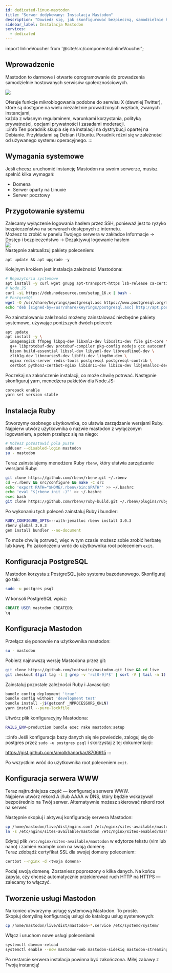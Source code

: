```yaml
---
id: dedicated-linux-mastodon
title: "Serwer dedykowany: Instalacja Mastodon"
description: "Dowiedz się, jak skonfigurować bezpieczną, samodzielnie hostowaną sieć społecznościową Mastodon na serwerach opartych na Debianie, aby prowadzić niezależne mikroblogowanie → Sprawdź teraz"
sidebar_label: Instalacja Mastodon
services:
  - dedicated
---
```


import InlineVoucher from '@site/src/components/InlineVoucher';

## Wprowadzenie

Mastodon to darmowe i otwarte oprogramowanie do prowadzenia samodzielnie hostowanych serwisów społecznościowych.

![](https://screensaver01.zap-hosting.com/index.php/s/oNCpfBwLNB5f79P/preview)

Oferuje funkcje mikroblogowania podobne do serwisu X (dawniej Twitter), które są dostępne na wielu niezależnie prowadzonych węzłach, zwanych instancjami,  
każda z własnym regulaminem, warunkami korzystania, polityką prywatności, opcjami prywatności i zasadami moderacji.  
:::info
Ten poradnik skupia się na instalacji na dystrybucji opartej na Debianie. Przykładami są Debian i Ubuntu. Poradnik różni się w zależności od używanego systemu operacyjnego.
:::

<InlineVoucher />

## Wymagania systemowe
Jeśli chcesz uruchomić instancję Mastodon na swoim serwerze, musisz spełnić kilka wymagań:
- Domena
- Serwer oparty na Linuxie
- Serwer pocztowy

## Przygotowanie systemu
Zalecamy wyłączenie logowania hasłem przez SSH, ponieważ jest to ryzyko bezpieczeństwa na serwerach dostępnych z internetu.  
Możesz to zrobić w panelu Twojego serwera w zakładce Informacje -> Dostęp i bezpieczeństwo -> Dezaktywuj logowanie hasłem  
![](https://screensaver01.zap-hosting.com/index.php/s/k6bBoxt7HJ4jqnL/preview)  
Następnie zaktualizuj pakiety poleceniem:
```
apt update && apt upgrade -y
```

Kolejnym krokiem jest instalacja zależności Mastodona:
```bash
# Repozytoria systemowe
apt install -y curl wget gnupg apt-transport-https lsb-release ca-certificates
# Node.JS
curl -sL https://deb.nodesource.com/setup_16.x | bash -
# PostgreSQL
wget -O /usr/share/keyrings/postgresql.asc https://www.postgresql.org/media/keys/ACCC4CF8.asc
echo "deb [signed-by=/usr/share/keyrings/postgresql.asc] http://apt.postgresql.org/pub/repos/apt $(lsb_release -cs)-pgdg main" > /etc/apt/sources.list.d/postgresql.list
```

Po zainstalowaniu zależności możemy zainstalować niezbędne pakiety systemowe, używając poniższych dwóch poleceń:
```bash
apt update
apt install -y \
  imagemagick ffmpeg libpq-dev libxml2-dev libxslt1-dev file git-core \
  g++ libprotobuf-dev protobuf-compiler pkg-config nodejs gcc autoconf \
  bison build-essential libssl-dev libyaml-dev libreadline6-dev \
  zlib1g-dev libncurses5-dev libffi-dev libgdbm-dev \
  nginx redis-server redis-tools postgresql postgresql-contrib \
  certbot python3-certbot-nginx libidn11-dev libicu-dev libjemalloc-dev
```
Poczekaj na zakończenie instalacji, co może chwilę potrwać. Następnie skonfiguruj yarn, menedżera pakietów dla Node.JS:
```bash
corepack enable
yarn set version stable
```

## Instalacja Ruby
Stworzymy osobnego użytkownika, co ułatwia zarządzanie wersjami Ruby. Najpierw utwórz użytkownika o nazwie mastodon z wyłączonym logowaniem, a potem przełącz się na niego:
```bash
# Możesz pozostawić pola puste
adduser --disabled-login mastodon
su - mastodon
```

Teraz zainstalujemy menedżera Ruby `rbenv`, który ułatwia zarządzanie wersjami Ruby:
```bash
git clone https://github.com/rbenv/rbenv.git ~/.rbenv
cd ~/.rbenv && src/configure && make -C src
echo 'export PATH="$HOME/.rbenv/bin:$PATH"' >> ~/.bashrc
echo 'eval "$(rbenv init -)"' >> ~/.bashrc
exec bash
git clone https://github.com/rbenv/ruby-build.git ~/.rbenv/plugins/ruby-build
```
Po wykonaniu tych poleceń zainstaluj Ruby i bundler:
```bash
RUBY_CONFIGURE_OPTS=--with-jemalloc rbenv install 3.0.3
rbenv global 3.0.3
gem install bundler --no-document
```
To może chwilę potrwać, więc w tym czasie możesz sobie zrobić herbatę lub kawę. Po zakończeniu wróć do użytkownika root poleceniem `exit`.

## Konfiguracja PostgreSQL
Mastodon korzysta z PostgreSQL jako systemu bazodanowego. Skonfiguruj go tak:
```bash
sudo -u postgres psql
```

W konsoli PostgreSQL wpisz:
```sql
CREATE USER mastodon CREATEDB;
\q
```

## Konfiguracja Mastodon
Przełącz się ponownie na użytkownika mastodon:
```bash
su - mastodon
```
Pobierz najnowszą wersję Mastodona przez git:
```bash
git clone https://github.com/tootsuite/mastodon.git live && cd live
git checkout $(git tag -l | grep -v 'rc[0-9]*$' | sort -V | tail -n 1)
```
Zainstaluj pozostałe zależności Ruby i Javascript:
```bash
bundle config deployment 'true'
bundle config without 'development test'
bundle install -j$(getconf _NPROCESSORS_ONLN)
yarn install --pure-lockfile
```
Utwórz plik konfiguracyjny Mastodona:
```bash
RAILS_ENV=production bundle exec rake mastodon:setup
```
:::info
Jeśli konfiguracja bazy danych się nie powiedzie, zaloguj się do postgres przez `sudo -u postgres psql` i skorzystaj z tej dokumentacji: 

https://gist.github.com/amolkhanorkar/8706915
:::

Po wszystkim wróć do użytkownika root poleceniem `exit`.

## Konfiguracja serwera WWW
Teraz najtrudniejsza część — konfiguracja serwera WWW.  
Najpierw utwórz rekord A i/lub AAAA w DNS, który będzie wskazywał bezpośrednio na Twój serwer. Alternatywnie możesz skierować rekord root na serwer.

Następnie skopiuj i aktywuj konfigurację serwera Mastodon:
```bash
cp /home/mastodon/live/dist/nginx.conf /etc/nginx/sites-available/mastodon
ln -s /etc/nginx/sites-available/mastodon /etc/nginx/sites-enabled/mastodon
```

Edytuj plik `/etc/nginx/sites-available/mastodon` w edytorze tekstu (vim lub nano) i zamień example.com na swoją domenę.  
Teraz zdobądź certyfikat SSL dla swojej domeny poleceniem:
```bash
certbot --nginx -d <twoja domena>
```
Podaj swoją domenę. Zostaniesz poproszony o kilka danych. Na końcu zapyta, czy chcesz automatycznie przekierować ruch HTTP na HTTPS — zalecamy to włączyć.

## Tworzenie usługi Mastodon
Na koniec utworzymy usługę systemową Mastodon. To proste.  
Skopiuj domyślną konfigurację usługi do katalogu usług systemowych:
```sh
cp /home/mastodon/live/dist/mastodon-*.service /etc/systemd/system/
```

Włącz i uruchom nowe usługi poleceniami:
```sh
systemctl daemon-reload
systemctl enable --now mastodon-web mastodon-sidekiq mastodon-streaming
```

Po restarcie serwera instalacja powinna być zakończona. Miłej zabawy z Twoją instancją!

<InlineVoucher />